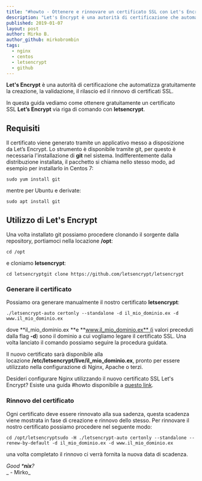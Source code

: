 ```yaml
---
title: "#howto - Ottenere e rinnovare un certificato SSL con Let's Encrypt"
description: "Let's Encrypt è una autorità di certificazione che automatizza gratuitamente la creazione, la validazione, il rilascio ed il rinn.."
published: 2019-01-07
layout: post
author: Mirko B.
author_github: mirkobrombin
tags:
  - nginx  
  - centos  
  - letsencrypt  
  - github
---
```

**Let's Encrypt** è una autorità di certificazione che automatizza gratuitamente la creazione, la validazione, il rilascio ed il rinnovo di certificati SSL.

In questa guida vediamo come ottenere gratuitamente un certificato SSL **Let’s Encrypt** via riga di comando con **letsencrypt**.

## Requisiti

Il certificato viene generato tramite un applicativo messo a disposizione da Let’s Encrypt. Lo strumento è disponibile tramite git, per questo è necessaria l'installazione di **git** nel sistema. Indifferentemente dalla distribuzione installata, il pacchetto si chiama nello stesso modo, ad esempio per installarlo in Centos 7:

    sudo yum install git

mentre per Ubuntu e derivate:

    sudo apt install git

## Utilizzo di Let's Encrypt

Una volta installato git possiamo procedere clonando il sorgente dalla repository, portiamoci nella locazione **/opt**:

    cd /opt

e cloniamo **letsencrypt**:

    cd letsencryptgit clone https://github.com/letsencrypt/letsencrypt

### Generare il certificato

Possiamo ora generare manualmente il nostro certificato **letsencrypt**:

    ./letsencrypt-auto certonly --standalone -d il_mio_dominio.ex -d www.il_mio_dominio.ex

dove **il_mio_dominio.ex **e **www.il_mio_dominio.ex** (i valori preceduti dalla flag **-d**) sono il dominio a cui vogliamo legare il certificato SSL. Una volta lanciato il comando possiamo seguire la procedura guidata.

Il nuovo certificato sarà disponibile alla locazione **/etc/letsencrypt/live/il_mio_dominio.ex**, pronto per essere utilizzato nella configurazione di Nginx, Apache o terzi.

Desideri configurare Nginx utilizzando il nuovo certificato SSL Let's Encrypt? Esiste una guida #howto disponibile a [questo link](https://linuxhub.it/article/howto-installare-nginx-su-centos-7-e-configurazione-ssl#title5).

### Rinnovo del certificato

Ogni certificato deve essere rinnovato alla sua sadenza, questa scadenza viene mostrata in fase di creazione e rinnovo dello stesso. Per rinnovare il nostro certificato possiamo procedere nel seguente modo:

    cd /opt/letsencryptsudo -H ./letsencrypt-auto certonly --standalone --renew-by-default -d il_mio_dominio.ex -d www.il_mio_dominio.ex

una volta completato il rinnovo ci verrà fornita la nuova data di scadenza.

_Good ***nix**?_  
_ - Mirko_